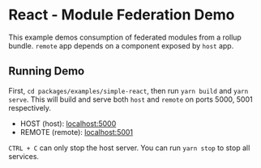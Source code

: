 # React - Module Federation Demo

This example demos consumption of federated modules from a rollup bundle. `remote` app depends on a component exposed by `host` app.

## Running Demo

First, `cd packages/examples/simple-react`, then run `yarn build` and `yarn serve`. This will build and serve both `host` and `remote` on ports 5000, 5001 respectively.

- HOST (host): [localhost:5000](http://localhost:5000/)
- REMOTE (remote): [localhost:5001](http://localhost:5001/)

`CTRL + C` can only stop the host server. You can run `yarn stop` to stop all services.
